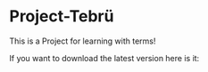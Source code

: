 # Project-Tebrü
This is a Project for learning with terms!

If you want to download the latest version here is it: 
